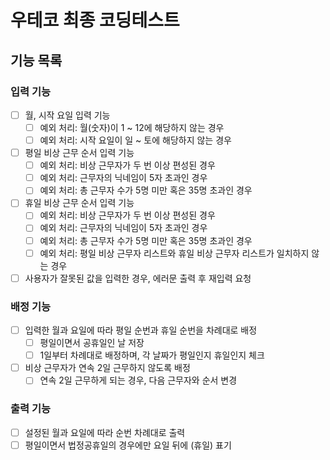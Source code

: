 # 우테코 최종 코딩테스트

## 기능 목록

### 입력 기능
- [ ] 월, 시작 요일 입력 기능
  - [ ] 예외 처리: 월(숫자)이 1 ~ 12에 해당하지 않는 경우 
  - [ ] 예외 처리: 시작 요일이 일 ~ 토에 해당하지 않는 경우
- [ ] 평일 비상 근무 순서 입력 기능
  - [ ] 예외 처리: 비상 근무자가 두 번 이상 편성된 경우
  - [ ] 예외 처리: 근무자의 닉네임이 5자 초과인 경우
  - [ ] 예외 처리: 총 근무자 수가 5명 미만 혹은 35명 초과인 경우
- [ ] 휴일 비상 근무 순서 입력 기능
  - [ ] 예외 처리: 비상 근무자가 두 번 이상 편성된 경우
  - [ ] 예외 처리: 근무자의 닉네임이 5자 초과인 경우
  - [ ] 예외 처리: 총 근무자 수가 5명 미만 혹은 35명 초과인 경우
  - [ ] 예외 처리: 평일 비상 근무자 리스트와 휴일 비상 근무자 리스트가 일치하지 않는 경우
- [ ] 사용자가 잘못된 값을 입력한 경우, 에러문 출력 후 재입력 요청

### 배정 기능
- [ ] 입력한 월과 요일에 따라 평일 순번과 휴일 순번을 차례대로 배정
  - [ ] 평일이면서 공휴일인 날 저장
  - [ ] 1일부터 차례대로 배정하며, 각 날짜가 평일인지 휴일인지 체크
- [ ] 비상 근무자가 연속 2일 근무하지 않도록 배정
  - [ ] 연속 2일 근무하게 되는 경우, 다음 근무자와 순서 변경

### 출력 기능
- [ ] 설정된 월과 요일에 따라 순번 차례대로 출력
- [ ] 평일이면서 법정공휴일의 경우에만 요일 뒤에 (휴일) 표기